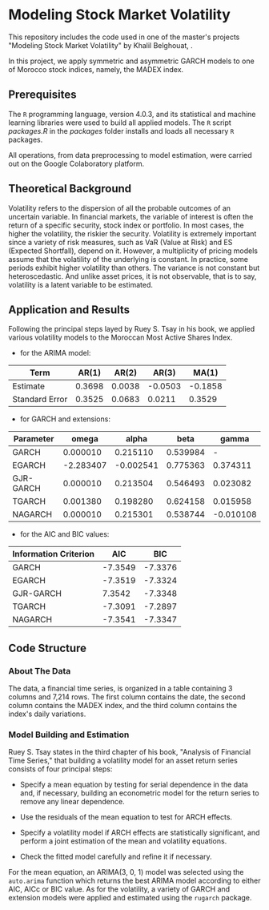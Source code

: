 # Modeling Stock Market Volatility

This repository includes the code used in one of the master's projects "Modeling Stock Market Volatility" by Khalil Belghouat, .

In this project, we apply symmetric and asymmetric GARCH models to one of Morocco stock indices, namely, the MADEX index. 

## Prerequisites

The ```R``` programming language, version 4.0.3, and its statistical and machine learning libraries were used to build all applied models. The ```R``` script _packages.R_ in the _packages_ folder installs and loads all necessary ```R``` packages. 

All operations, from data preprocessing to model estimation, were carried out on the Google Colaboratory platform.

## Theoretical Background

Volatility refers to the dispersion of all the probable outcomes of an uncertain variable. In financial markets, the variable of interest is often the return of a specific security, stock index or portfolio. In most cases, the higher the volatility, the riskier the security. Volatility is extremely important since a variety of risk measures, such as VaR (Value at Risk) and ES (Expected Shortfall), depend on it. However, a multiplicity of pricing models assume that the volatility of the underlying is constant. In practice, some periods exhibit higher volatility than others. The variance is not constant but heteroscedastic. And unlike asset prices, it is not observable, that is to say, volatility is a latent variable to be estimated.

## Application and Results

Following the principal steps layed by Ruey S. Tsay in his book, we applied various volatility models to the Moroccan Most Active Shares Index.

- for the ARIMA model:

Term | AR(1) | AR(2) | AR(3) | MA(1)
--- | --- | --- | --- | ---
Estimate | 0.3698 | 0.0038 | -0.0503 | -0.1858 
Standard Error | 0.3525 | 0.0683 | 0.0211 | 0.3529

- for GARCH and extensions:

Parameter | omega | alpha | beta | gamma
--- | --- | --- | --- | ---
GARCH | 0.000010  | 0.215110  | 0.539984 | -
EGARCH |  -2.283407  | -0.002541  | 0.775363 | 0.374311
GJR-GARCH |  0.000010  | 0.213504  | 0.546493 | 0.023082 
TGARCH | 0.001380  | 0.198280 | 0.624158  | 0.015958
NAGARCH |  0.000010  | 0.215301  | 0.538744  | -0.010108


- for the AIC and BIC values:

Information Criterion | AIC | BIC
--- | --- | --- 
GARCH | -7.3549  | -7.3376
EGARCH | -7.3519 | -7.3324 
GJR-GARCH | 7.3542  | -7.3348 
TGARCH |  -7.3091 | -7.2897 
NAGARCH |  -7.3541  | -7.3347
 
## Code Structure

### About The Data

The data, a financial time series, is organized in a table containing 3 columns and 7,214 rows. The first column contains the date, the second column contains the MADEX index, and the third column contains the index's daily variations.

### Model Building and Estimation

Ruey S. Tsay states in the third chapter of his book, "Analysis of Financial Time Series," that building a volatility model for an asset return series consists of four principal steps:

- Specify a mean equation by testing for serial dependence in the data and, if necessary, building an econometric model for the return series to remove any linear dependence.

- Use the residuals of the mean equation to test for ARCH effects.

- Specify a volatility model if ARCH effects are statistically significant, and perform a joint estimation of the mean and volatility equations.

- Check the fitted model carefully and refine it if necessary.

For the mean equation, an ARIMA(3, 0, 1) model was selected using the ```auto.arima``` function which returns the best ARIMA model according to either AIC, AICc or BIC value. As for the volatility, a variety of GARCH and extension models were applied and estimated using the ```rugarch``` package.
